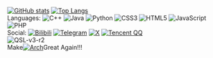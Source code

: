 [![GitHub stats](https://stats-yuanretros-projects.vercel.app/api?username=yuanretro&include_all_commits=true)](https://github.com/yuanretro)
[![Top Langs](https://stats-yuanretros-projects.vercel.app/api/top-langs/?username=yuanretro&langs_count=10&layout=compact)](https://github.com/yuanretro)<br>
Languages: ![C++](https://img.shields.io/badge/c++-%2300599C.svg?style=for-the-badge&logo=c%2B%2B&logoColor=white) ![Java](https://img.shields.io/badge/java-%23ED8B00.svg?style=for-the-badge&logo=openjdk&logoColor=white) ![Python](https://img.shields.io/badge/python-3670A0?style=for-the-badge&logo=python&logoColor=ffdd54) ![CSS3](https://img.shields.io/badge/css3-%231572B6.svg?style=for-the-badge&logo=css3&logoColor=white) ![HTML5](https://img.shields.io/badge/html5-%23E34F26.svg?style=for-the-badge&logo=html5&logoColor=white) ![JavaScript](https://img.shields.io/badge/javascript-%23323330.svg?style=for-the-badge&logo=javascript&logoColor=%23F7DF1E) ![PHP](https://img.shields.io/badge/php-%23777BB4.svg?style=for-the-badge&logo=php&logoColor=white)<br>
Social: [![Bilibili](https://img.shields.io/badge/bilibili-00A1D6.svg?style=for-the-badge&logo=bilibili&logoColor=white)](https://space.bilibili.com/320001333) [![Telegram](https://img.shields.io/badge/Telegram-2CA5E0?style=for-the-badge&logo=telegram&logoColor=white)](https://t.me/yuanretro) [![X](https://img.shields.io/badge/X-%23000000.svg?style=for-the-badge&logo=X&logoColor=white)](https://x.com/yuanretro) [![Tencent QQ](https://img.shields.io/badge/Tencent%23QQ-%2312B7F5?style=for-the-badge&logo=tencentqq&logoColor=white)](https://wpa.qq.com/msgrd?v=3&uin=3220136180&site=qqq&menu=yes)<br>
![QSL-v3-r2](https://github.com/user-attachments/assets/7cfeca98-bd3a-41ea-bf82-97a5fc084f7a)<br>
Make[![Arch](https://img.shields.io/badge/Arch%20Linux-1793D1?logo=arch-linux&logoColor=fff&style=for-the-badge)](https://archlinux.org/)Great Again!!!


<!---
lijiaxuan1811/lijiaxuan1811 is a ✨ special ✨ repository because its `README.md` (this file) appears on your GitHub profile.
You can click the Preview link to take a look at your changes.
--->
